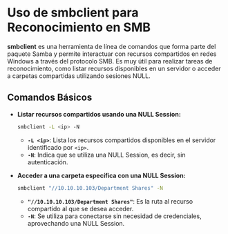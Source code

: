 # Uso de smbclient para Reconocimiento en SMB

**smbclient** es una herramienta de línea de comandos que forma parte del paquete Samba y permite interactuar con recursos compartidos en redes Windows a través del protocolo SMB. Es muy útil para realizar tareas de reconocimiento, como listar recursos disponibles en un servidor o acceder a carpetas compartidas utilizando sesiones NULL.

## Comandos Básicos

- **Listar recursos compartidos usando una NULL Session:**

  ```bash
  smbclient -L <ip> -N
  ```

  - **`-L <ip>`**: Lista los recursos compartidos disponibles en el servidor identificado por `<ip>`.
  - **`-N`**: Indica que se utiliza una NULL Session, es decir, sin autenticación.

- **Acceder a una carpeta específica con una NULL Session:**

  ```bash
  smbclient "//10.10.10.103/Department Shares" -N
  ```

  - **`"//10.10.10.103/Department Shares"`**: Es la ruta al recurso compartido al que se desea acceder.
  - **`-N`**: Se utiliza para conectarse sin necesidad de credenciales, aprovechando una NULL Session.
```
